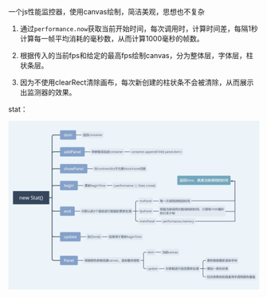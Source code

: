 一个js性能监控器，使用canvas绘制，简洁美观，思想也不复杂

1. 通过`performance.now`获取当前开始时间，每次调用时，计算时间差，每隔1秒计算每一帧平均消耗的毫秒数，从而计算1000毫秒的帧数。

2. 根据传入的当前fps和给定的最高fps绘制canvas，分为整体层，字体层，柱状条层。

3. 因为不使用clearRect清除画布，每次新创建的柱状条不会被清除，从而展示出监测器的效果。

stat：

![](./Stat.png)